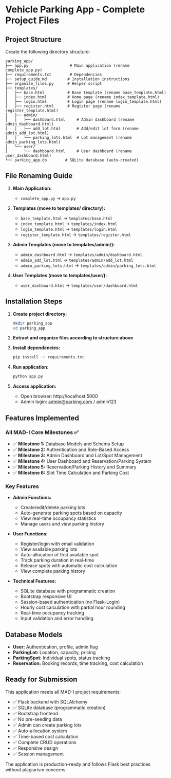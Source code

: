 # Vehicle Parking App - Complete Project Files

## Project Structure

Create the following directory structure:

```
parking_app/
├── app.py                  # Main application (rename complete_app.py)
├── requirements.txt        # Dependencies
├── setup_guide.md         # Installation instructions
├── organize_files.py      # Helper script
├── templates/
│   ├── base.html          # Base template (rename base_template.html)
│   ├── index.html         # Home page (rename index_template.html)
│   ├── login.html         # Login page (rename login_template.html)
│   ├── register.html      # Register page (rename register_template.html)
│   ├── admin/
│   │   ├── dashboard.html     # Admin dashboard (rename admin_dashboard.html)
│   │   ├── add_lot.html       # Add/edit lot form (rename admin_add_lot.html)
│   │   └── parking_lots.html  # Lot management (rename admin_parking_lots.html)
│   └── user/
│       └── dashboard.html     # User dashboard (rename user_dashboard.html)
└── parking_app.db        # SQLite database (auto-created)
```

## File Renaming Guide

1. **Main Application:**
   - `complete_app.py` → `app.py`

2. **Templates (move to templates/ directory):**
   - `base_template.html` → `templates/base.html`
   - `index_template.html` → `templates/index.html`
   - `login_template.html` → `templates/login.html`
   - `register_template.html` → `templates/register.html`

3. **Admin Templates (move to templates/admin/):**
   - `admin_dashboard.html` → `templates/admin/dashboard.html`
   - `admin_add_lot.html` → `templates/admin/add_lot.html`
   - `admin_parking_lots.html` → `templates/admin/parking_lots.html`

4. **User Templates (move to templates/user/):**
   - `user_dashboard.html` → `templates/user/dashboard.html`

## Installation Steps

1. **Create project directory:**
   ```bash
   mkdir parking_app
   cd parking_app
   ```

2. **Extract and organize files according to structure above**

3. **Install dependencies:**
   ```bash
   pip install -r requirements.txt
   ```

4. **Run application:**
   ```bash
   python app.py
   ```

5. **Access application:**
   - Open browser: http://localhost:5000
   - Admin login: admin@parking.com / admin123

## Features Implemented

### All MAD-I Core Milestones ✅
- ✅ **Milestone 1:** Database Models and Schema Setup
- ✅ **Milestone 2:** Authentication and Role-Based Access  
- ✅ **Milestone 3:** Admin Dashboard and Lot/Spot Management
- ✅ **Milestone 4:** User Dashboard and Reservation/Parking System
- ✅ **Milestone 5:** Reservation/Parking History and Summary
- ✅ **Milestone 6:** Slot Time Calculation and Parking Cost

### Key Features
- **Admin Functions:**
  - Create/edit/delete parking lots
  - Auto-generate parking spots based on capacity
  - View real-time occupancy statistics
  - Manage users and view parking history
  
- **User Functions:**
  - Register/login with email validation
  - View available parking lots
  - Auto-allocation of first available spot
  - Track parking duration in real-time
  - Release spots with automatic cost calculation
  - View complete parking history

- **Technical Features:**
  - SQLite database with programmatic creation
  - Bootstrap responsive UI
  - Session-based authentication (no Flask-Login)
  - Hourly cost calculation with partial hour rounding
  - Real-time occupancy tracking
  - Input validation and error handling

## Database Models

- **User:** Authentication, profile, admin flag
- **ParkingLot:** Location, capacity, pricing
- **ParkingSpot:** Individual spots, status tracking
- **Reservation:** Booking records, time tracking, cost calculation

## Ready for Submission

This application meets all MAD-I project requirements:
- ✅ Flask backend with SQLAlchemy
- ✅ SQLite database (programmatic creation)
- ✅ Bootstrap frontend
- ✅ No pre-seeding data
- ✅ Admin can create parking lots
- ✅ Auto-allocation system
- ✅ Time-based cost calculation
- ✅ Complete CRUD operations
- ✅ Responsive design
- ✅ Session management

The application is production-ready and follows Flask best practices without plagiarism concerns.